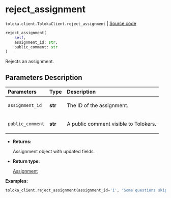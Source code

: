 # reject_assignment
`toloka.client.TolokaClient.reject_assignment` | [Source code](https://github.com/Toloka/toloka-kit/blob/v1.2.0/src/client/__init__.py#L841)

```python
reject_assignment(
    self,
    assignment_id: str,
    public_comment: str
)
```

Rejects an assignment.

## Parameters Description

| Parameters | Type | Description |
| :----------| :----| :-----------|
`assignment_id`|**str**|<p>The ID of the assignment.</p>
`public_comment`|**str**|<p>A public comment visible to Tolokers.</p>

* **Returns:**

  Assignment object with updated fields.

* **Return type:**

  [Assignment](toloka.client.assignment.Assignment.md)

**Examples:**


```python
toloka_client.reject_assignment(assignment_id='1', 'Some questions skipped')
```
